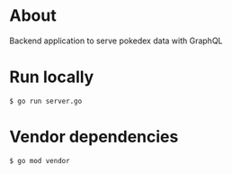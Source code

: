 # About

Backend application to serve pokedex data with GraphQL

# Run locally

```code
$ go run server.go
```

# Vendor dependencies

```code
$ go mod vendor
```
